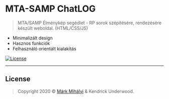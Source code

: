 # MTA-SAMP ChatLOG

> MTA/SAMP Élménykép segédlet - RP sorok szépítésére, rendezésére készült weboldal. (HTML/CSS/JS)

- Minimalizált design
- Hasznos funkciók
- Felhasználó orientált kialakítás

[![License](http://img.shields.io/:license-apache-red.svg?style=flat-square)](https://opensource.org/licenses/Apache-2.0)

---

## License

> Copyright 2020 © <a href="https://markmihalyi.hu" target="_blank">Márk Mihályi</a> & Kendrick Underwood.
